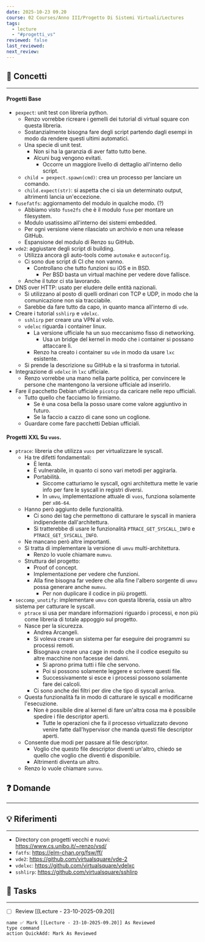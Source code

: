 ```yaml
---
date: 2025-10-23 09.20
course: 02 Courses/Anno III/Progetto Di Sistemi Virtuali/Lectures
tags:
  - lecture
  - "#progetti_vs"
reviewed: false
last_reviewed:
next_review:
---
```

## 🧠 Concetti
---
#### Progetti Base
+ `pexpect`: unit test con libreria python.
	+ Renzo vorrebbe ricreare i gemelli dei tutorial di virtual square con questa libreria.
	+ Sostanzialmente bisogna fare degli script partendo dagli esempi in modo da rendere questi ultimi automatici.
	+ Una specie di unit test.
		+ Non si ha la garanzia di aver fatto tutto bene.
		+ Alcuni bug vengono evitati.
			+ Occorre un maggiore livello di dettaglio all'interno dello script.
	+ `child = pexpect.spawn(cmd)`: crea un processo per lanciare un comando.
	+ `child.expect(str)`: si aspetta che ci sia un determinato output, altrimenti lancia un'eccezione.
+ `fusefatfs`: aggiornamento del modulo in qualche modo. (?) 
	+ Abbiamo visto `fuse2fs` che è il modulo `fuse` per montare un filesystem.
	+ Modulo usatissimo all'interno dei sistemi embedded.
	+ Per ogni versione viene rilasciato un archivio e non una release GitHub.
	+ Espansione del modulo di Renzo su GitHub.
+ `vde2`: aggiustare degli script di building.
	+ Utilizza ancora gli auto-tools come `automake` e `autoconfig`.
	+ Ci sono due script di CI che non vanno.
		+ Controllano che tutto funzioni su iOS e in BSD.
			+ Per BSD basta un virtual machine per vedere dove fallisce.
	+ Anche il tutor ci sta lavorando.
+ DNS over HTTP: usato per eludere delle entità nazionali.
	+ Si utilizzano al posto di quelli ordinari con TCP e UDP, in modo che la comunicazione non sia tracciabile.
	+ Sarebbe da fare tutto da capo, in quanto manca all'interno di `vde`.
+ Creare i tutorial `sshlirp` e `vdelxc`.
	+ `sshlirp` per creare una VPN al volo.
	+ `vdelxc` riguarda i container linux.
		+ La versione ufficiale ha un suo meccanismo fisso di networking.
			+ Usa un bridge del kernel in modo che i container si possano attaccare lì.
		+ Renzo ha creato i container su `vde` in modo da usare `lxc` esistente.
	+ Si prende la descrizione su GitHub e la si trasforma in tutorial.
+ Integrazione di `vdelxc` in `lxc` ufficiale.
	+ Renzo vorrebbe una mano nella parte politica, per convincere le persone che mantengono la versione ufficiale ad inserirlo.
+ Fare il pacchetto Debian ufficiale `picotcp` da caricare nelle repo ufficiali.
	+ Tutto quello che facciamo lo firmiamo.
		+ Se è una cosa bella la posso usare come valore aggiuntivo in futuro.
		+ Se la faccio a cazzo di cane sono un coglione.
	+ Guardare come fare pacchetti Debian ufficiali.
#### Progetti XXL Su `vuos`.
+ `ptrace`: libreria che utilizza `vuos` per virtualizzare le syscall.
	+ Ha tre difetti fondamentali:
		+ È lenta.
		+ È vulnerabile, in quanto ci sono vari metodi per aggirarla.
		+ Portabilità.
			+ Siccome catturiamo le syscall, ogni architettura mette le varie info per fare le syscall in registri diversi.
			+ In `umvu`, implementazione attuale di `vuos`, funziona solamente per `x86-64`.
	+ Hanno però aggiunto delle funzionalità.
		+ Ci sono dei tag che permettono di catturare le syscall in maniera indipendente dall'architettura.
		+ Si tratterebbe di usare le funzionalità `PTRACE_GET_SYSCALL_INFO` e `PTRACE_GET_SYSCALL_INFO`.
	+ Ne mancano però altre importanti.
	+ Si tratta di implementare la versione di `umvu` multi-architettura.
		+ Renzo lo vuole chiamare `mumvu`.
	+ Struttura del progetto:
		+ Proof of concept.
		+ Implementazione per vedere che funzioni.
		+ Alla fine bisogna far vedere che alla fine l'albero sorgente di `umvu` possa generare anche `mumvu`.
			+ Per non duplicare il codice in più progetti.
+ `seccomp_unotify`: implementare `umvu` con questa libreria, ossia un altro sistema per catturare le syscall.
	+ `ptrace` si usa per mandare informazioni riguardo i processi, e non più come libreria di totale appoggio sul progetto.
	+ Nasce per la sicurezza.
		+ Andrea Arcangeli.
		+ Si voleva creare un sistema per far eseguire dei programmi su processi remoti.
		+ Bisognava creare una cage in modo che il codice eseguito su altre macchine non facesse dei danni.
			+ Si aprono prima tutti i file che servono.
			+ Poi si possono solamente leggere e scrivere questi file.
			+ Successivamente si esce e i processi possono solamente fare dei calcoli.
		+ Ci sono anche dei filtri per dire che tipo di syscall arriva.
	+ Questa funzionalità fa in modo di catturare le syscall e modificarne l'esecuzione.
		+ Non è possibile dire al kernel di fare un'altra cosa ma è possibile spedire i file descriptor aperti.
			+ Tutte le operazioni che fa il processo virtualizzato devono venire fatte dall'hypervisor che manda questi file descriptor aperti.
	+ Consente due modi per passare al file descriptor.
		+ Voglio che questo file descriptor diventi un'altro, chiedo se quello che voglio che diventi è disponibile.
		+ Altrimenti diventa un altro.
	+ Renzo lo vuole chiamare `sunvu`.

## ❓ Domande
---

## 💡 Riferimenti
---
+ Directory con progetti vecchi e nuovi: https://www.cs.unibo.it/~renzo/vsd/
+ `fatfs`: https://elm-chan.org/fsw/ff/
+ `vde2`: https://github.com/virtualsquare/vde-2
+ `vdelxc`: https://github.com/virtualsquare/vdelxc
+ `sshlirp`: https://github.com/virtualsquare/sshlirp

## 🧩 Tasks
---
+ [ ] Review [[Lecture - 23-10-2025-09.20]]

```button 
name ✅ Mark [[Lecture - 23-10-2025-09.20]] As Reviewed 
type command 
action QuickAdd: Mark As Reviewed
```
